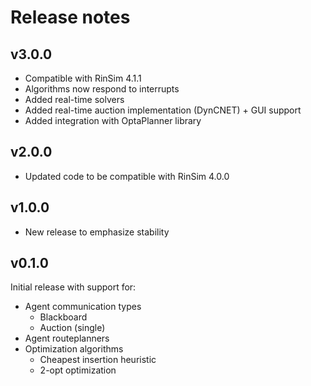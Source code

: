 # Release notes

## v3.0.0
 * Compatible with RinSim 4.1.1
 * Algorithms now respond to interrupts
 * Added real-time solvers
 * Added real-time auction implementation (DynCNET) + GUI support
 * Added integration with OptaPlanner library

## v2.0.0
 * Updated code to be compatible with RinSim 4.0.0

## v1.0.0
 * New release to emphasize stability

## v0.1.0
Initial release with support for:
* Agent communication types
	* Blackboard
	* Auction (single)
* Agent routeplanners
* Optimization algorithms
	* Cheapest insertion heuristic
	* 2-opt optimization